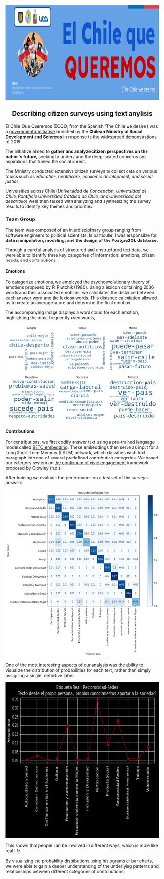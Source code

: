 <p align="center">
<img title="a title" alt="Alt text" src="https://github.com/cridonoso/cridonoso.github.io/blob/master/figures/ecqq/banner.png?raw=true" width=1000 height=310></p>

 ## <p style="text-align: center;"> Describing citizen surveys using text anylisis</p>


El Chile Que Queremos (ECQQ, from the Spanish 'The Chile we desire') was a [governmental initiative](https://www.gob.cl/noticias/gobierno-presenta-el-chile-que-queremos-iniciativa-de-dialogos-y-escucha-social-para-avanzar-en-nuevas-propuestas-para-el-pais/) launched by the <b>Chilean Ministry of Social Development and Sciences</b> in response to the widespread demonstrations of 2019. 

The initiative aimed to <b>gather and analyze citizen perspectives on the nation's future</b>, seeking to understand the deep-seated concerns and aspirations that fueled the social unrest. 

The Ministry conducted extensive citizen surveys to collect data on various topics such as <i>education, healthcare, economic development, and social justice</i>. 

Universities across Chile (<i>Universidad de Concepcion, Universidad de Chile, Pontificia Universidad Católica de Chile, and Universidad del desarrollo</i>) were then tasked with analyzing and synthesizing the survey results to identify key themes and priorities

### Team Group 
The team was composed of an interdisciplinary group ranging from software engineers to political scientists. In particular, I was responsible for <b>data manipulation, modeling, and the design of the PostgreSQL database</b>.

Through a careful analysis of structured and unstructured text data, we were able to identify three key categories of information: emotions, citizen needs, and contributions. 

#### Emotions
To categorize emotions, we employed the psychoevolutionary theory of emotions proposed by R. Plutchik (1980). Using a lexicon containing 2036 words and their associated emotions, we calculated the distance between each answer word and the lexicon words. This distance calculation allowed us to create an average score and determine the final emotion. 

The accompanying image displays a word cloud for each emotion, highlighting the most frequently used words,
 <p align="center">
<img title="a title" alt="Alt text" src="https://github.com/cridonoso/cridonoso.github.io/blob/master/figures/ecqq/most_entropy_emo_1.png?raw=true" width=500 height=320></p>

#### Contributions
For contributions, we first codify answer text using a pre-trained language model called [BETO embedding](https://github.com/dccuchile/beto). These embeddings then serve as input for a Long Short-Term Memory (LSTM) network, which classifies each text paragraph into one of several predefined contribution categories. We based our category system on [the continuum of civic engagement](https://www.unomaha.edu/international-studies-and-programs/_files/docs/adler-goggin-civic-engagement.pdf) framework proposed by Crowley (n.d.).

After training we evaluate the performance on a test set of the survey's answers:
 <p align="center">
<img title="a title" alt="Alt text" src="https://github.com/cridonoso/cridonoso.github.io/blob/master/figures/ecqq/conf_mtx.png?raw=true" width=620 height=550></p>

One of the most interesting aspects of our analysis was the ability to visualize the distribution of probabilities for each text, rather than simply assigning a single, definitive label. 
 <p align="center">
<img title="a title" alt="Alt text" src="https://github.com/cridonoso/cridonoso.github.io/blob/master/figures/ecqq/contribution_probs.png?raw=true" width=620 height=510></p>
This shows that people can be involved in different ways, which is more like real life.
<br><br>
By visualizing the probability distributions using histograms or bar charts, we were able to gain a deeper understanding of the underlying patterns and relationships between different categories of contributions.